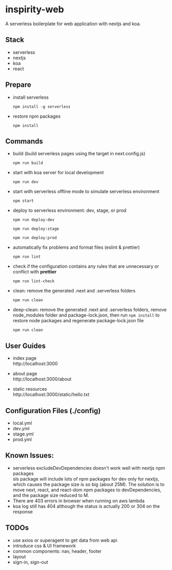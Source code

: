 # inspirity-web
A serverless boilerplate for web application with nextjs and koa.

## Stack
* serverless
* nextjs
* koa
* react

## Prepare
* install serverless
  ```
  npm install -g serverless
  ```
* restore npm packages
  ```
  npm install
  ```

## Commands
* build (build serverless pages using the target in next.config.js)
  ```
  npm run build
  ```
* start with koa server for local development
  ```
  npm run dev
  ```
* start with serverless offline mode to simulate serverless environment
  ```
  npm start
  ```
* deploy to serverless environment: dev, stage, or prod
  ```
  npm run deploy:dev
  ```
  ```
  npm run deploy:stage
  ```
  ```
  npm run deploy:prod
  ```
* automatically fix problems and format files (eslint & prettier)
  ```
  npm run lint
  ```
* check if the configuration contains any rules that are unnecessary or conflict with **prettier**
  ```
  npm run lint-check
  ```
* clean: remove the generated .next and .serverless folders
  ```
  npm run clean
  ```
* deep-clean: remove the generated .next and .serverless folders, remove node_modules folder and package-lock.json, then run ```npm install``` to restore node packages and regenerate package-lock.json file
  ```
  npm run clean
  ```
## User Guides
* index page\
http://localhost:3000

* about page\
http://localhost:3000/about

* static resources\
http://localhost:3000/static/hello.txt

## Configuration Files (./config)
* local.yml
* dev.yml
* stage.yml
* prod.yml

## Known Issues:
* serverless excludeDevDependencies doesn't work well with nextjs npm packages\
  sls package will include lots of npm packages for dev only for nextjs, which causes the package size is so big (about 25M). The solution is to move next, react, and react-dom npm packages to devDependencies, and the package size reduced to M.
* There are 403 errors in browser when running on aws lambda
* koa log still has 404 although the status is actually 200 or 304 on the response

## TODOs
* use axios or superagent to get data from web api
* introduce css & UI framework
* common components: nav, header, footer
* layout
* sign-in, sign-out

